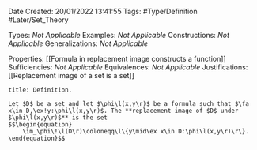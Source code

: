 <div class="topSpace"></div>

Date Created: 20/01/2022 13:41:55
Tags: #Type/Definition #Later/Set_Theory

Types: _Not Applicable_
Examples: _Not Applicable_ 
Constructions: _Not Applicable_
Generalizations: _Not Applicable_

Properties: [[Formula in replacement image constructs a function]]
Sufficiencies: _Not Applicable_
Equivalences: _Not Applicable_
Justifications: [[Replacement image of a set is a set]]

``` ad-Definition
title: Definition.

Let $D$ be a set and let $\phi\l(x,y\r)$ be a formula such that $\fa x\in D,\ex!y:\phi\l(x,y\r)$. The **replacement image of $D$ under $\phi\l(x,y\r)$** is the set
$$\begin{equation}
    \im_\phi\!\l(D\r)\coloneqq\l\{y\mid\ex x\in D:\phi\l(x,y\r)\r\}.
\end{equation}$$

```
